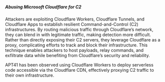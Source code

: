 ##### Abusing Microsoft Cloudflare for C2

Attackers are exploiting Cloudflare Workers, Cloudflare Tunnels, and Cloudflare Apps to establish resilient Command-and-Control (C2) infrastructures. By routing malicious traffic through Cloudflare’s network, they can blend in with legitimate traffic, making detection more difficult. Rather than directly exposing their C2 servers, they leverage Cloudflare as a proxy, complicating efforts to track and block their infrastructure. This technique enables attackers to host payloads, relay commands, and exfiltrate data while benefiting from Cloudflare’s security and reliability.

APT41 has been observed using Cloudflare Workers to deploy serverless code accessible via the Cloudflare CDN, effectively proxying C2 traffic to their own infrastructure.
